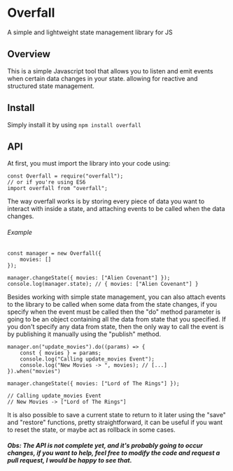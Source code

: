 # Overfall

A simple and lightweight state management library for JS

## Overview

This is a simple Javascript tool that allows you to listen and emit events when certain data changes in your state. allowing for reactive and structured state management.

## Install
Simply install it by using `npm install overfall`

## API

At first, you must import the library into your code using:
```
const Overfall = require("overfall");
// or if you're using ES6
import overfall from "overfall";
```
The way overfall works is by storing every piece of data you want to interact with inside a state, and attaching events to be called when the data changes.

###### Example
```
const manager = new Overfall({
	movies: []
});

manager.changeState({ movies: ["Alien Covenant"] });
console.log(manager.state); // { movies: ["Alien Covenant"] }
```
Besides working with simple state management, you can also attach events to the library to be called when some data from the state changes, if you specify when the event must be called then the "do" method parameter is going to be an object containing all the data from state that you specified. If you don't specify any data from state, then the only way to call the event is by publishing it manually using the "publish" method.
```
manager.on("update_movies").do((params) => {
	const { movies } = params;
    console.log("Calling update_movies Event");
    console.log("New Movies -> ", movies); // [...]
}).when("movies")

manager.changeState({ movies: ["Lord of The Rings"] });

// Calling update_movies Event
// New Movies -> ["Lord of The Rings"]
```
It is also possible to save a current state to return to it later using the "save" and "restore" functions, pretty straightforward, it can be useful if you want to reset the state, or maybe act as rollback in some cases.

##### Obs: The API is not complete yet, and it's probably going to occur changes, if you want to help, feel free to modify the code and request a pull request, I would be happy to see that.
